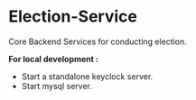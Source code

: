 # Election-Service
Core Backend Services for conducting election.

**For local development :**

- Start a standalone keyclock server.
- Start mysql server.
